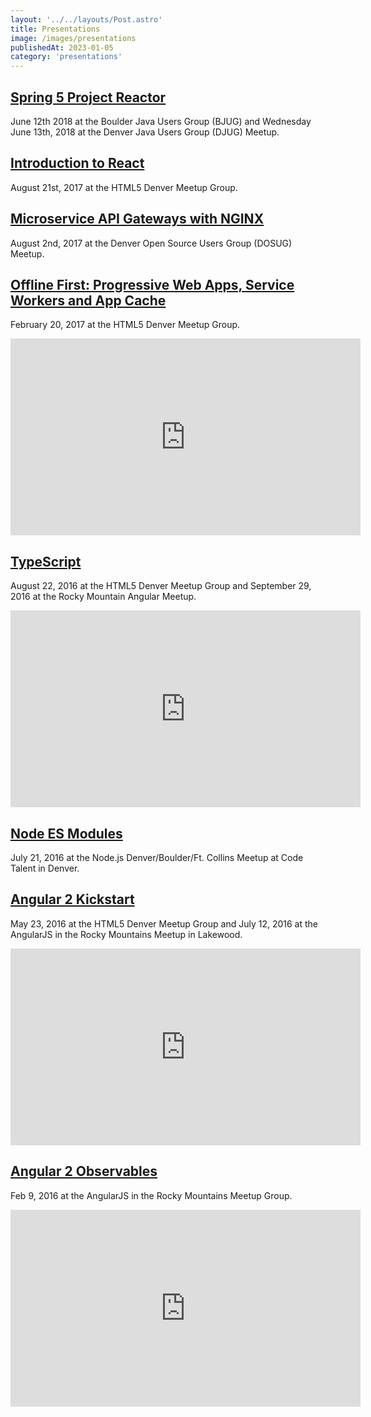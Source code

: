 ```yaml
---
layout: '../../layouts/Post.astro'
title: Presentations
image: /images/presentations
publishedAt: 2023-01-05
category: 'presentations'
---
```


## [Spring 5 Project Reactor](https://geofffilippi.github.io/pres-spring5-reactor)

June 12th 2018 at the Boulder Java Users Group (BJUG) and Wednesday June 13th, 2018 at the Denver Java Users Group (DJUG) Meetup.

## [Introduction to React](http://geofffilippi.github.io/pres-react-intro)

August 21st, 2017 at the HTML5 Denver Meetup Group.

## [Microservice API Gateways with NGINX](http://geofffilippi.github.io/pres-api-gateway-nginx)

August 2nd, 2017 at the Denver Open Source Users Group (DOSUG) Meetup.

## [Offline First: Progressive Web Apps, Service Workers and App Cache](https://geofffilippi.github.io/pres-service-workers)

February 20, 2017 at the HTML5 Denver Meetup Group.

<iframe width="560" height="315" src="https://www.youtube.com/embed/OsZwlSyt3qA" title="YouTube video player" frameborder="0" allow="accelerometer; autoplay; clipboard-write; encrypted-media; gyroscope; picture-in-picture; web-share" allowfullscreen></iframe>

## [TypeScript](https://geofffilippi.github.io/pres-typescript)

August 22, 2016 at the HTML5 Denver Meetup Group and September 29, 2016 at the Rocky Mountain Angular Meetup.

<iframe width="560" height="315" src="https://www.youtube.com/embed/R5gXgPzPR_U" title="YouTube video player" frameborder="0" allow="accelerometer; autoplay; clipboard-write; encrypted-media; gyroscope; picture-in-picture; web-share" allowfullscreen></iframe>

## [Node ES Modules](http://geofffilippi.github.io/pres-node-es-modules)

July 21, 2016 at the Node.js Denver/Boulder/Ft. Collins Meetup at Code Talent in Denver.

## [Angular 2 Kickstart](http://geofffilippi.github.io/pres-ng2-cli)

May 23, 2016 at the HTML5 Denver Meetup Group and July 12, 2016 at the AngularJS in the Rocky Mountains Meetup in Lakewood. 

<iframe width="560" height="315" src="https://www.youtube.com/embed/5EFwkBnaXi4" title="YouTube video player" frameborder="0" allow="accelerometer; autoplay; clipboard-write; encrypted-media; gyroscope; picture-in-picture; web-share" allowfullscreen></iframe>

## [Angular 2 Observables](http://geofffilippi.github.io/pres-ng2-observables)

Feb 9, 2016 at the AngularJS in the Rocky Mountains Meetup Group.

<iframe width="560" height="315" src="https://www.youtube.com/embed/eppaA8moMoo" title="YouTube video player" frameborder="0" allow="accelerometer; autoplay; clipboard-write; encrypted-media; gyroscope; picture-in-picture; web-share" allowfullscreen></iframe>